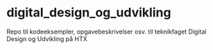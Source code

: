 # digital_design_og_udvikling
Repo til kodeeksempler, opgavebeskrivelser osv. til teknikfaget Digital Design og Udvikling på HTX
